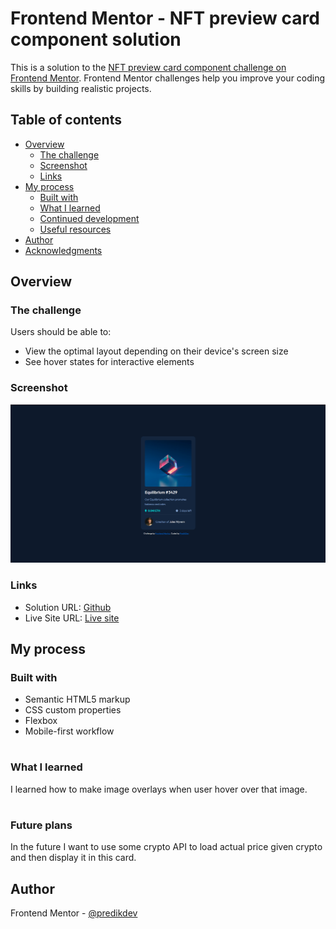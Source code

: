 # Frontend Mentor - NFT preview card component solution

This is a solution to the [NFT preview card component challenge on Frontend Mentor](https://www.frontendmentor.io/challenges/nft-preview-card-component-SbdUL_w0U). Frontend Mentor challenges help you improve your coding skills by building realistic projects.

## Table of contents

- [Overview](#overview)
  - [The challenge](#the-challenge)
  - [Screenshot](#screenshot)
  - [Links](#links)
- [My process](#my-process)
  - [Built with](#built-with)
  - [What I learned](#what-i-learned)
  - [Continued development](#continued-development)
  - [Useful resources](#useful-resources)
- [Author](#author)
- [Acknowledgments](#acknowledgments)

## Overview

### The challenge

Users should be able to:

- View the optimal layout depending on their device's screen size
- See hover states for interactive elements

### Screenshot

![](/images/nft-preview-card.png)

### Links

- Solution URL: [Github](https://github.com/predikdev/nft-preview-card)
- Live Site URL: [Live site](https://predikdev-nft-preview-card.netlify.app/)

## My process

### Built with

- Semantic HTML5 markup
- CSS custom properties
- Flexbox
- Mobile-first workflow

#

### What I learned

I learned how to make image overlays when user hover over that image.

#

### Future plans

In the future I want to use some crypto API to load actual price given crypto and then display it in this card.

## Author

Frontend Mentor - [@predikdev](https://www.frontendmentor.io/profile/predikdev)
